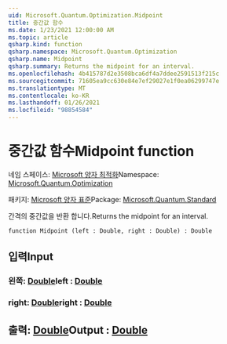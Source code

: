 ```yaml
---
uid: Microsoft.Quantum.Optimization.Midpoint
title: 중간값 함수
ms.date: 1/23/2021 12:00:00 AM
ms.topic: article
qsharp.kind: function
qsharp.namespace: Microsoft.Quantum.Optimization
qsharp.name: Midpoint
qsharp.summary: Returns the midpoint for an interval.
ms.openlocfilehash: 4b415787d2e3508bca6df4a7ddee2591513f215c
ms.sourcegitcommit: 71605ea9cc630e84e7ef29027e1f0ea06299747e
ms.translationtype: MT
ms.contentlocale: ko-KR
ms.lasthandoff: 01/26/2021
ms.locfileid: "98854584"
---
```

# <a name="midpoint-function"></a><span data-ttu-id="79bed-102">중간값 함수</span><span class="sxs-lookup"><span data-stu-id="79bed-102">Midpoint function</span></span>

<span data-ttu-id="79bed-103">네임 스페이스: [Microsoft 양자 최적화](xref:Microsoft.Quantum.Optimization)</span><span class="sxs-lookup"><span data-stu-id="79bed-103">Namespace: [Microsoft.Quantum.Optimization](xref:Microsoft.Quantum.Optimization)</span></span>

<span data-ttu-id="79bed-104">패키지: [Microsoft 양자 표준](https://nuget.org/packages/Microsoft.Quantum.Standard)</span><span class="sxs-lookup"><span data-stu-id="79bed-104">Package: [Microsoft.Quantum.Standard](https://nuget.org/packages/Microsoft.Quantum.Standard)</span></span>


<span data-ttu-id="79bed-105">간격의 중간값을 반환 합니다.</span><span class="sxs-lookup"><span data-stu-id="79bed-105">Returns the midpoint for an interval.</span></span>

```qsharp
function Midpoint (left : Double, right : Double) : Double
```


## <a name="input"></a><span data-ttu-id="79bed-106">입력</span><span class="sxs-lookup"><span data-stu-id="79bed-106">Input</span></span>

### <a name="left--double"></a><span data-ttu-id="79bed-107">왼쪽: [Double](xref:microsoft.quantum.lang-ref.double)</span><span class="sxs-lookup"><span data-stu-id="79bed-107">left : [Double](xref:microsoft.quantum.lang-ref.double)</span></span>




### <a name="right--double"></a><span data-ttu-id="79bed-108">right: [Double](xref:microsoft.quantum.lang-ref.double)</span><span class="sxs-lookup"><span data-stu-id="79bed-108">right : [Double](xref:microsoft.quantum.lang-ref.double)</span></span>





## <a name="output--double"></a><span data-ttu-id="79bed-109">출력: [Double](xref:microsoft.quantum.lang-ref.double)</span><span class="sxs-lookup"><span data-stu-id="79bed-109">Output : [Double](xref:microsoft.quantum.lang-ref.double)</span></span>

